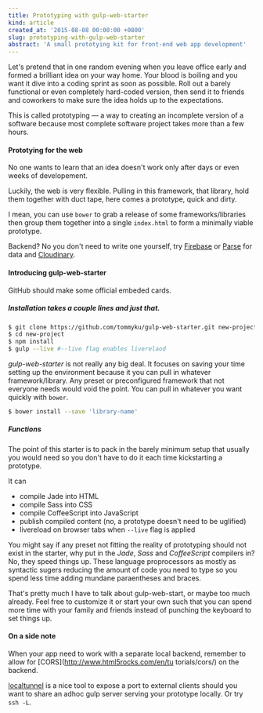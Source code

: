 ```yaml
---
title: Prototyping with gulp-web-starter
kind: article
created_at: '2015-08-08 00:00:00 +0800'
slug: prototyping-with-gulp-web-starter
abstract: 'A small prototying kit for front-end web app development'
---
```


Let's pretend that in one random evening when you leave office early and formed a brilliant idea on your way home. Your blood is boiling and you want it dive into a coding sprint as soon as possible. Roll out a barely functional or even completely hard-coded version, then send it to friends and coworkers to make sure the idea holds up to the expectations.

This is called prototyping &mdash; a way to creating an incomplete version of a software because most complete software project takes more than a few hours.


#### Prototying for the web

No one wants to learn that an idea doesn't work only after days or even weeks of developement.

Luckily, the web is very flexible. Pulling in this framework, that library, hold them together with duct tape, here comes a prototype, quick and dirty.

I mean, you can use `bower` to grab a release of some frameworks/libraries then group them together into a single `index.html` to form a minimally viable prototype.

Backend? No you don't need to write one yourself, try [Firebase](https://www.firebase.com/) or [Parse](https://www.parse.com/) for data and [Cloudinary](http://cloudinary.com/).

#### Introducing gulp-web-starter

<div class="github-card" data-github="tommyku/gulp-web-starter" data-width="400" data-height="155" data-theme="default"></div>
<script src="//cdn.jsdelivr.net/github-cards/latest/widget.js"></script>

GitHub should make some official embeded cards.

##### Installation takes a couple lines and just that.

~~~ bash
$ git clone https://github.com/tommyku/gulp-web-starter.git new-project
$ cd new-project
$ npm install
$ gulp --live #--live flag enables liverelaod
~~~

*gulp-web-starter* is not really any big deal. It focuses on saving your time setting up the environment because it you can pull in whatever framework/library. Any preset or preconfigured framework that not everyone needs would void the point. You can pull in whatever you want quickly with `bower`.

~~~ bash
$ bower install --save 'library-name'
~~~

##### Functions

The point of this starter is to pack in the barely minimum setup that usually you would need so you don't have to do it each time kickstarting a prototype.

It can
- compile Jade into HTML
- compile Sass into CSS
- compile CoffeeScript into JavaScript
- publish compiled content (no, a prototype doesn't need to be uglified)
- livereload on browser tabs when `--live` flag is applied

You might say if any preset not fitting the reality of prototyping should not exist in the starter, why put in the *Jade*, *Sass* and *CoffeeScript* compilers in? No, they speed things up. These language proprocessors as mostly as syntactic sugers reducing the amount of code you need to type so you spend less time adding mundane paraentheses and braces.

That's pretty much I have to talk about gulp-web-start, or maybe too much already. Feel free to customize it or start your own such that you can spend more time with your family and friends instead of punching the keyboard to set things up.

#### On a side note

When your app need to work with a separate local backend, remember to allow for [CORS](http://www.html5rocks.com/en/tu
torials/cors/) on the backend.

[localtunnel](http://localtunnel.me/) is a nice tool to expose a port to external clients should you want to share an adhoc gulp server serving your prototype locally. Or try `ssh -L`.
